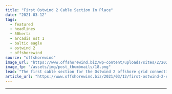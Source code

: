 ```yaml
---
title: "First Ostwind 2 Cable Section In Place"
date: "2021-03-12"
tags: 
  - featured
  - headlines
  - 50hertz
  - arcadis ost 1
  - baltic eagle
  - ostwind 2
  - offshorewind
source: "offshorewind"
image_url: "https://www.offshorewind.biz/wp-content/uploads/sites/2/2021/03/First-Ostwind-2-Cable-Section-In-Place.png"
image_fp: "/assets/img/post_thumbnails/18.png"
lead: "The first cable section for the Ostwind 2 offshore grid connection was installed in"
article_url: "https://www.offshorewind.biz/2021/03/12/first-ostwind-2-cable-section-in-place/"
---
```


---

